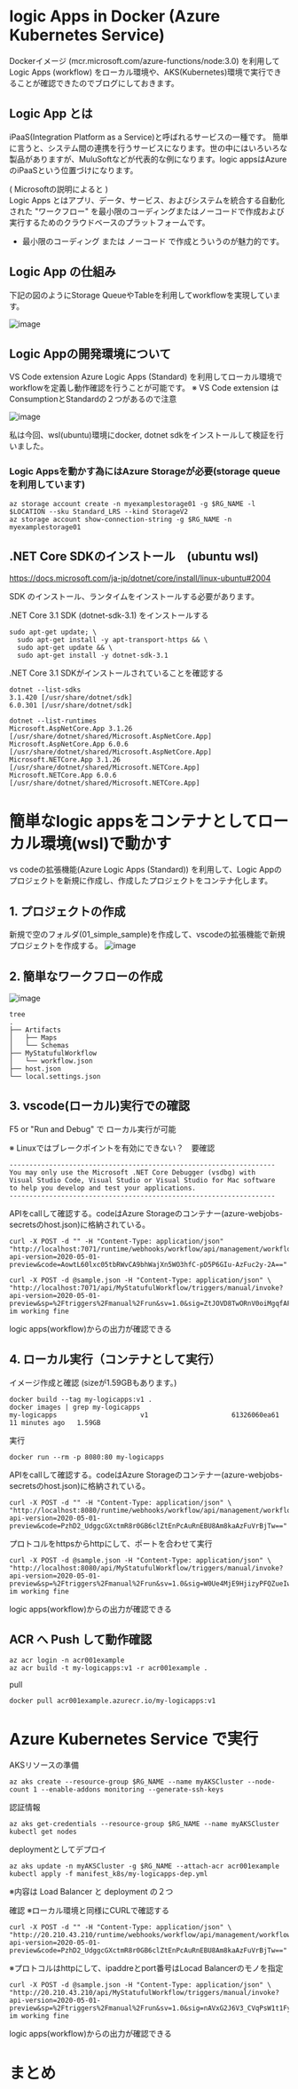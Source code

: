 # logic Apps in Docker (Azure Kubernetes Service)

Dockerイメージ (mcr.microsoft.com/azure-functions/node:3.0) を利用して Logic Apps (workflow) をローカル環境や、AKS(Kubernetes)環境で実行できることが確認できたのでブログにしておきます。

## Logic App とは

iPaaS(Integration Platform as a Service)と呼ばれるサービスの一種です。
簡単に言うと、システム間の連携を行うサービスになります。世の中にはいろいろな製品がありますが、MuluSoftなどが代表的な例になります。logic appsはAzureのiPaaSという位置づけになります。


( Microsoftの説明によると )  
Logic Apps とはアプリ、データ、サービス、およびシステムを統合する自動化された "ワークフロー" を最小限のコーディングまたはノーコードで作成および実行するためのクラウドベースのプラットフォームです。


* 最小限のコーディング または ノーコード で作成とういうのが魅力的です。

## Logic App の仕組み
下記の図のようにStorage QueueやTableを利用してworkflowを実現しています。

![image](./img/logicapps_in_docker.png)


## Logic Appの開発環境について

VS Code extension Azure Logic Apps (Standard)  を利用してローカル環境で workflowを定義し動作確認を行うことが可能です。
※ VS Code extension は ConsumptionとStandardの２つがあるので注意

![image](./img/vscode_ext_logicapp.PNG)

私は今回、wsl(ubuntu)環境にdocker, dotnet sdkをインストールして検証を行いました。  


### Logic Appsを動かす為にはAzure Storageが必要(storage queueを利用しています)  
```
az storage account create -n myexamplestorage01 -g $RG_NAME -l $LOCATION --sku Standard_LRS --kind StorageV2
az storage account show-connection-string -g $RG_NAME -n myexamplestorage01
```

## .NET Core SDKのインストール　(ubuntu wsl)

https://docs.microsoft.com/ja-jp/dotnet/core/install/linux-ubuntu#2004

SDK のインストール、ランタイムをインストールする必要があります。

.NET Core 3.1 SDK (dotnet-sdk-3.1) をインストールする
```
sudo apt-get update; \
  sudo apt-get install -y apt-transport-https && \
  sudo apt-get update && \
  sudo apt-get install -y dotnet-sdk-3.1
```

.NET Core 3.1 SDKがインストールされていることを確認する
```
dotnet --list-sdks
3.1.420 [/usr/share/dotnet/sdk]
6.0.301 [/usr/share/dotnet/sdk]

dotnet --list-runtimes
Microsoft.AspNetCore.App 3.1.26 [/usr/share/dotnet/shared/Microsoft.AspNetCore.App]
Microsoft.AspNetCore.App 6.0.6 [/usr/share/dotnet/shared/Microsoft.AspNetCore.App]
Microsoft.NETCore.App 3.1.26 [/usr/share/dotnet/shared/Microsoft.NETCore.App]
Microsoft.NETCore.App 6.0.6 [/usr/share/dotnet/shared/Microsoft.NETCore.App]
```

# 簡単なlogic appsをコンテナとしてローカル環境(wsl)で動かす

vs codeの拡張機能(Azure Logic Apps (Standard)) を利用して、Logic Appのプロジェクトを新規に作成し、作成したプロジェクトをコンテナ化します。


## 1. プロジェクトの作成
新規で空のフォルダ(01_simple_sample)を作成して、vscodeの拡張機能で新規プロジェクトを作成する。
![image](./img/create-new-logicapps-project.PNG)

## 2. 簡単なワークフローの作成 
![image](./img/workflow-designer.PNG)

```
tree 
.
├── Artifacts
│   ├── Maps
│   └── Schemas
├── MyStatufulWorkflow
│   └── workflow.json
├── host.json
└── local.settings.json
```


## 3. vscode(ローカル)実行での確認

F5 or "Run and Debug" で ローカル実行が可能

※ Linuxではブレークポイントを有効にできない？　要確認
```
-------------------------------------------------------------------
You may only use the Microsoft .NET Core Debugger (vsdbg) with
Visual Studio Code, Visual Studio or Visual Studio for Mac software
to help you develop and test your applications.
-------------------------------------------------------------------
```

APIをcallして確認する。codeはAzure Storageのコンテナー(azure-webjobs-secretsのhost.json)に格納されている。

```
curl -X POST -d "" -H "Content-Type: application/json" "http://localhost:7071/runtime/webhooks/workflow/api/management/workflows/MyStatufulWorkflow/triggers/manual/listCallbackUrl?api-version=2020-05-01-preview&code=AowtL60lxc05tbRWvCA9bhWajXn5WO3hfC-pD5P6GIu-AzFuc2y-2A=="
```

```
curl -X POST -d @sample.json -H "Content-Type: application/json" \
"http://localhost:7071/api/MyStatufulWorkflow/triggers/manual/invoke?api-version=2020-05-01-preview&sp=%2Ftriggers%2Fmanual%2Frun&sv=1.0&sig=ZtJOVD8TwORnV0oiMgqfAFO3RB2lQZecMatXFKXmQTA"
im working fine
```

logic apps(workflow)からの出力が確認できる

## 4. ローカル実行（コンテナとして実行）

イメージ作成と確認 (sizeが1.59GBもあります。)
```
docker build --tag my-logicapps:v1 .
docker images | grep my-logicapps
my-logicapps                     v1                     61326060ea61   11 minutes ago   1.59GB
```

実行
```
docker run --rm -p 8080:80 my-logicapps
```

APIをcallして確認する。codeはAzure Storageのコンテナー(azure-webjobs-secretsのhost.json)に格納されている。
```
curl -X POST -d "" -H "Content-Type: application/json" \
"http://localhost:8080/runtime/webhooks/workflow/api/management/workflows/MyStatufulWorkflow/triggers/manual/listCallbackUrl?api-version=2020-05-01-preview&code=PzhD2_UdggcGXctmR8r0GB6clZtEnPcAuRnEBU8Am8kaAzFuVrBjTw=="
```

プロトコルをhttpsからhttpにして、ポートを合わせて実行
```
curl -X POST -d @sample.json -H "Content-Type: application/json" \
"http://localhost:8080/api/MyStatufulWorkflow/triggers/manual/invoke?api-version=2020-05-01-preview&sp=%2Ftriggers%2Fmanual%2Frun&sv=1.0&sig=W0Ue4MjE9HjizyPFQZueIwWC2IF6pNLa9UowbPFYlng"
im working fine
```
logic apps(workflow)からの出力が確認できる

## ACR へ Push して動作確認
```
az acr login -n acr001example
az acr build -t my-logicapps:v1 -r acr001example .
```

pull
```
docker pull acr001example.azurecr.io/my-logicapps:v1
```

# Azure Kubernetes Service で実行
AKSリソースの準備
```
az aks create --resource-group $RG_NAME --name myAKSCluster --node-count 1 --enable-addons monitoring --generate-ssh-keys
```

認証情報
```
az aks get-credentials --resource-group $RG_NAME --name myAKSCluster
kubectl get nodes
```

deploymentとしてデプロイ
```
az aks update -n myAKSCluster -g $RG_NAME --attach-acr acr001example
kubectl apply -f manifest_k8s/my-logicapps-dep.yml
```
※内容は Load Balancer と deployment の２つ

確認 ※ローカル環境と同様にCURLで確認する
```
curl -X POST -d "" -H "Content-Type: application/json" \
"http://20.210.43.210/runtime/webhooks/workflow/api/management/workflows/MyStatufulWorkflow/triggers/manual/listCallbackUrl?api-version=2020-05-01-preview&code=PzhD2_UdggcGXctmR8r0GB6clZtEnPcAuRnEBU8Am8kaAzFuVrBjTw=="
```

※プロトコルはhttpにして、ipaddreとport番号はLocad Balancerのモノを指定
```
curl -X POST -d @sample.json -H "Content-Type: application/json" \
"http://20.210.43.210/api/MyStatufulWorkflow/triggers/manual/invoke?api-version=2020-05-01-preview&sp=%2Ftriggers%2Fmanual%2Frun&sv=1.0&sig=nAVxG2J6V3_CVqPsW1t1FyYgGO_zMB_ivbdyvf62BbI"
im working fine
```
logic apps(workflow)からの出力が確認できる

# まとめ
